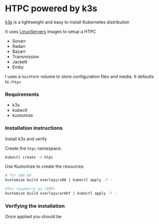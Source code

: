 
# HTPC powered by k3s

[k3s](https://k3s.io/) is a lightweight and easy to install Kubernetes distribution

It uses [LinuxServers](https://www.linuxserver.io/our-images/) images to setup a HTPC 

* Sonarr
* Radarr
* Bazarr
* Transmission
* Jackett
* Emby

I uses a `hostPath` volume to store configuration files and media. It defaults to `/htpc`

### Requirements

* k3s
* kubectl
* kustomize


### Installation instructions

Install k3s and verify

Create the `htpc` namespace.

```bash
kubectl create -n htpc
```

Use Kustomize to create the resources:


```bash
# for x86_64
kustomize build overlays/x86 | kubectl apply -f -

#for raspberry pi (ARM)
kustomize build overlays/armhf | kubectl apply -f -
```

### Verifying the installation

Once applied you should be 

